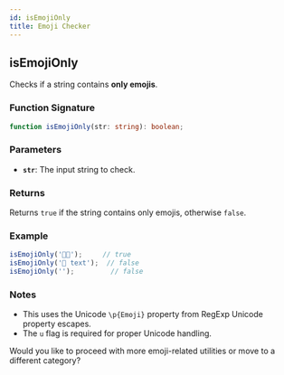 ```yaml
---
id: isEmojiOnly
title: Emoji Checker  
---
```


## isEmojiOnly

Checks if a string contains **only emojis**.

### Function Signature

```ts
function isEmojiOnly(str: string): boolean;
```

### Parameters

- **`str`**: The input string to check.

### Returns

Returns `true` if the string contains only emojis, otherwise `false`.

### Example

```ts
isEmojiOnly('🎉🔥');     // true
isEmojiOnly('🎉 text');  // false
isEmojiOnly('');         // false
```

### Notes

- This uses the Unicode `\p{Emoji}` property from RegExp Unicode property escapes.
- The `u` flag is required for proper Unicode handling.

Would you like to proceed with more emoji-related utilities or move to a different category?
